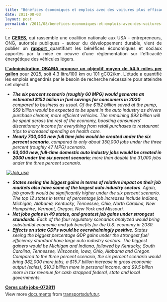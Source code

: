 ```yaml
---
title: "Bénéfices économiques et emplois avec des voitures plus efficaces - USA"
date: 2011-08-03
layout: post
permalink: /2011/08/benefices-economiques-et-emplois-avec-des-voitures-plus-efficaces-usa.html
---
```


<p style="text-align: justify">Le <strong><a href="http://www.ceres.org/" target="_blank">CERES</a></strong>, qui rassemble une coalition nationale aux USA - entrepreneurs, ONG, autorités publiques - autour du développement durable, vient de publier un <strong><a href="http://www.ceres.org/press/press-releases/more-jobs-per-gallon" target="_blank">rapport </a></strong>quantifiant les bénéfices économiques et sociaux apportés par la mise en oeuvre d'une réglementation sur l'efficacité énergétique des véhicules légers.</p> <p style="text-align: justify"><strong><a href="http://www.greencarcongress.com/2011/07/obama-20110729.html#more" target="_blank">L'administration OBAMA propose un objectif moyen de 54.5 miles per gallon </a></strong>pour 2025, soit 4.3 litre/100 km ou 101 gCO2/km. L'étude a quantifié les emplois engendrés par le besoin de recherche nécessaire pour atteindre cet objectif. </p>  <!--more-->   <ul> <li><em><strong>The six percent scenario (roughly 60 MPG) would generate an estimated $152 billion in fuel savings for consumers in 2030 </strong>compared to business as usual. Of the $152 billion saved at the pump, $59 billion would be expected to be spent in the auto industry as drivers purchase cleaner, more efficient vehicles. The remaining $93 billion will be spent across the rest of the economy, boosting consumers’ discretionary income for everything from retail purchases to restaurant trips to increased spending on health care.</em></li> <li><em><strong>Nearly 700,000 new full time jobs would be created under the six percent scenario</strong>, compared to only about 350,000 jobs under the three percent (roughly 47 MPG) scenario.</em></li> <li><em><strong>63,000 new, full-time domestic auto industry jobs would be created in 2030 under the six percent scenario</strong>; more than double the 31,000 jobs under the three percent scenario. </em></li> </ul> <p><em> <a href="/wp-content/uploads/sites/6/old/6a0120a66d2ad4970b014e8a56fcbd970d-pi.jpg"><img alt="Job_usa" border="0" class="asset  asset-image at-xid-6a0120a66d2ad4970b014e8a56fcbd970d" src="/wp-content/uploads/sites/6/old/6a0120a66d2ad4970b014e8a56fcbd970d-800wi.jpg" style="margin-left: auto;margin-right: auto" title="Job_usa" /></a> </em></p> <ul> <li><em><strong>States seeing the biggest gains in terms of relative impact on their job markets also have some of the largest auto industry sectors</strong>. Again, job growth would be significantly higher under the six percent scenario.  The top 12 states in terms of percentage job increases include Indiana, Michigan, Alabama, Kentucky, Tennessee, Ohio, North Carolina, New Hampshire, Vermont, Oregon, New York and Missouri.</em></li> <li><em><strong>Net jobs gains in 49 states, and greatest job gains under strongest standards.</strong> Each of the four regulatory scenarios analyzed would bring substantial economic and job benefits for the U.S. economy in 2030.</em></li> <li><em><strong>Effects on state GDPs would be overwhelmingly positive</strong>. States seeing the biggest percentage GDP gains under the strongest fuel efficiency standard have large auto industry sectors. The biggest gainers would be Michigan and Indiana, followed by Kentucky, South Carolina, Tennessee, Wisconsin, Iowa, Ohio, Alabama and Oregon. Compared to the three percent scenario, the six percent scenario would bring 382,000 more jobs, a $15.7 billion increase in gross economic output (sales), $10.3 billion more in personal income, and $9.5 billon more in tax revenue for cash strapped federal, state and local governments.</em></li> </ul> <div id="__ss_8760190" style="width: 477px"><strong style="margin: 12px 0 4px"><a href="http://www.slideshare.net/transportsdufutur/ceres-cafe-jobs072811" title="Ceres cafe jobs-072811">Ceres cafe jobs-072811</a></strong>        <div style="padding: 5px 0 12px">View more <a href="http://www.slideshare.net/">documents</a> from <a href="http://www.slideshare.net/transportsdufutur">transportsdufutur</a>.</div> </div>